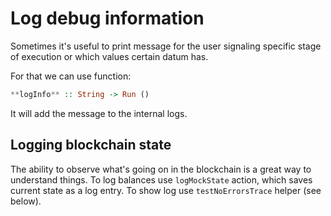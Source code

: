 # Log debug information

Sometimes it's useful to print message for the user signaling specific
stage of execution or which values certain datum has.

For that we can use function:

```haskell
**logInfo** :: String -> Run ()
```

It will add the message to the internal logs.

## Logging blockchain state

The ability to observe what's going on in the blockchain is a great way to understand things.
To log balances use `logMockState` action, which saves current state as a log entry. To show
log use `testNoErrorsTrace` helper (see below).



